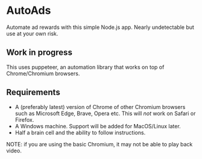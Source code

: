 # AutoAds
Automate ad rewards with this simple Node.js app. Nearly undetectable but use at your own risk. 


## Work in progress

This uses puppeteer, an automation library that works on top of Chrome/Chromium browsers.

## Requirements

- A (preferably latest) version of Chrome of other Chromium browsers such as Microsoft Edge, Brave, Opera etc.
This will *not* work on Safari or Firefox. 
- A Windows machine. Support will be added for MacOS/Linux later. 
- Half a brain cell and the ability to follow instructions. 

NOTE: if you are using the basic Chromium, it may not be able to play back video. 